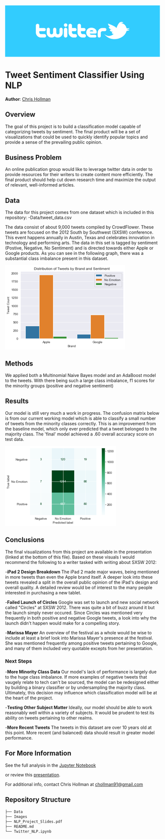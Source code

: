 ![Header](https://github.com/cmhollman/Phase_4_Project/blob/main/Images/twitter_header.jpeg)



# Tweet Sentiment Classifier Using NLP

**Author**: [Chris Hollman](mailto:chollman91@gmail.com)

## Overview

The goal of this project is to build a classification model capable of categorizing tweets by sentiment. The final product will be a set of visualizations that could be used to quickly identify popular topics and provide a sense of the prevailing public opinion.

## Business Problem

An online publication group would like to leverage twitter data in order to provide resources for their writers to create content more efficiently. The final product should help cut down research time and maximize the output of relevant, well-informed articles. 


## Data

The data for this project comes from one dataset which is included in this repository:
-Data/tweet_data.csv

The data consist of about 9,000 tweets compiled by CrowdFlower. These tweets are focused on the 2012 South by Southwest (SXSW) conference. This event happens annually in Austin, Texas and celebrates innovation in technology and performing arts. The data in this set is tagged by sentiment (Postive, Negative, No Sentiment) and is directed towards either Apple or Google products. As you can see in the following graph, there was a substantial class imbalance present in this dataset.

![sentiment_dist](https://github.com/cmhollman/Phase_4_Project/blob/main/Images/brand_sent_dist.png)

## Methods

We applied both a Multinomial Naive Bayes model and an AdaBoost model to the tweets. With there being such a large class imbalance, f1 scores for the minority groups (positive and negative sentiment)


## Results

Our model is still very much a work in progress. The confusion matrix below is from our current working model which is able to classify a small number of tweets from the minority classes correctly. This is an improvement from the baseline model, which only ever predicted that a tweet belonged to the majority class. The 'final' model achieved a .60 overall accuracy score on test data.

![Conf_mat](https://github.com/cmhollman/Phase_4_Project/blob/main/Images/conf_mat_adb.png)


## Conclusions

The final visualizations from this project are available in the presentation (linked at the bottom of this file). Based on these visuals I would recommend the following to a writer tasked with writing about SXSW 2012:

-**iPad 2 Design Breakdown** The iPad 2 made major waves, being mentioned in more tweets than even the Apple brand itself. A deeper look into these tweets revealed a split in the overall public opinion of the iPad's design and overall quality. A detailed review would be of interest to the many people interested in purchasing a new tablet.

-**Failed Launch of Circles** Google was set to launch and new social network called "Circles" at SXSW 2012. There was quite a bit of buzz around it but the launch simply never occured. Since Circles was mentioned very frequently in both positive and negative Google tweets, a look into why the launch didn't happen would make for a compelling story. 

-**Marissa Mayer** An overview of the festival as a whole would be wise to include at least a brief look into Marissa Mayer's presence at the festival. She was mentioned frequently among positive tweets pertaining to Google, and many of them included very quotable excepts from her presentation. 

### Next Steps

-**More Minority Class Data** Our model's lack of performance is largely due to the huge class imbalance. If more examples of negative tweets that vaugely relate to tech can't be sourced, the model can be redesigned either by building a binary classifier or by undersampling the majority class. Ultimately, this decision may influence which classification model will be at the heart of the project.

-**Testing Other Subject Matter** Ideally, our model should be able to work reasonably well within a variety of subjects. It would be prudent to test its ability on tweets pertaining to other realms. 

-**More Recent Tweets** The tweets in this dataset are over 10 years old at this point. More recent (and balanced) data should result in greater model performance.


## For More Information

See the full analysis in the [Jupyter Notebook](https://github.com/cmhollman/Phase_4_Project/blob/main/Review_NLP.ipynb) 

or review this [presentation](https://github.com/cmhollman/Phase_4_Project/blob/main/NLP_Project_Slides.pdf).

For additional info, contact Chris Hollman at [chollman91@gmail.com](mailto:chollman91@gmail.com)


## Repository Structure

```
├── Data
├── Images
├── NLP_Project_Slides.pdf
├── README.md
└── Twitter_NLP.ipynb